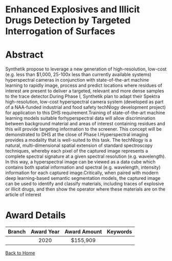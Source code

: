 
Enhanced Explosives and Illicit Drugs Detection by Targeted Interrogation of Surfaces
=====================================================================================

# Abstract


Synthetik propose to leverage a new generation of high-resolution, low-cost (e.g. less than $1,000, 25-100x less than currently available systems) hyperspectral cameras in conjunction with state-of-the-art machine learning to rapidly image, process and predict locations where residues of interest are present to deliver a targeted, relevant and more dense samples to the trace detector.During Phase I, Synthetik plan to adapt their Spektra high-resolution, low-cost hyperspectral camera system (developed as part of a NAA-funded industrial and food safety techNlogy development project) for application to this DHS requirement.Training of state-of-the-art machine learning models suitable forhyperspectral data will allow discrimination between background material and areas of interest containing residues and this will provide targeting information to the screener. This concept will be demonstrated to DHS at the close of Phase I.Hyperspectral imaging provides a modality that is well-suited to this task. The techNlogy is a natural, multi-dimensional spatial extension of standard spectroscopy techniques, whereby each pixel of the captured image represents a complete spectral signature at a given spectral resolution (e.g. wavelength). In this way, a hyperspectral image can be viewed as a data cube which contains both spatial information and spectral (e.g. wavelength, intensity) information for each captured image.Critically, when paired with modern deep learning-based semantic segmentation models, the captured image can be used to identify and classify materials, including traces of explosive or illicit drugs, and then show the operator where these materials are on the article of interest  

# Award Details

|Branch|Award Year|Award Amount|Keywords|
| :---: | :---: | :---: | :---: |
||2020|$155,909||
  
  


[Back to Home](https://github.com/chrischow/dod_sbir_awards#600)